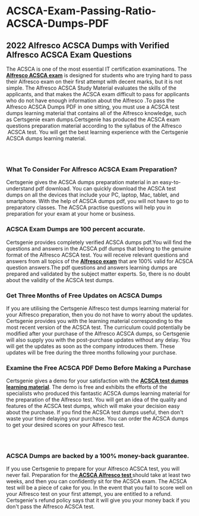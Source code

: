 # ACSCA-Exam-Passing-Ratio-ACSCA-Dumps-PDF<h2><strong>2022 Alfresco ACSCA Dumps with Verified Alfresco ACSCA Exam Questions</strong></h2> <p>The ACSCA is one of the most essential IT certification examinations. The <a href="https://www.certsgenie.com/alfresco/acsca-pdf-dumps"><strong>Alfresco ACSCA exam</strong></a> is designed for students who are trying hard to pass their Alfresco exam on their first attempt with decent marks, but it is not simple. The Alfresco ACSCA Study Material evaluates the skills of the applicants, and that makes the ACSCA exam difficult to pass for applicants who do not have enough information about the Alfresco .To pass the Alfresco ACSCA Dumps PDF in one sitting, you must use a ACSCA test dumps learning material that contains all of the Alfresco knowledge, such as Certsgenie exam dumps.Certsgenie has produced the ACSCA exam questions preparation material according to the syllabus of the Alfresco &nbsp;ACSCA test. You will get the best learning experience with the Certsgenie ACSCA dumps learning material.</p> <p><a href="https://www.certsgenie.com/alfresco/acsca-pdf-dumps" style="display: block; padding: 1em 0; text-align: center; "><img alt="" src="https://blogger.googleusercontent.com/img/b/R29vZ2xl/AVvXsEgO1ePIT5bAw4JCg82qykRc71Xossn_88UmNiMiJgRPCnvDzaKhQmgO2X9bV6TpN9qSYVJJ2MjEumMb0t1ZgyR_gByLqDXQR_FduPn2erzRQTkt1pUFmkY3wfbx5jzrIcOP4S3cxMKHSr0iEiOidKyDYd_7NjYtfgpZ7b1lrGk-ShjLlyfynp8oFM4zYw/s1600/Banner%201.jpg" /></a></p> <h3><strong>What To Consider For Alfresco ACSCA Exam Preparation?</strong></h3> <p>Certsgenie gives the ACSCA dumps preparation material in an easy-to-understand pdf download. You can quickly download the ACSCA test dumps on all the devices that include your PC, laptop, Mac, tablet, and smartphone. With the help of ACSCA dumps pdf, you will not have to go to preparatory classes. The ACSCA practise questions will help you in preparation for your exam at your home or business.</p> <h3><strong>ACSCA Exam Dumps are 100 percent accurate.</strong></h3> <p>Certsgenie provides completely verified ACSCA dumps pdf.You will find the questions and answers in the ACSCA pdf dumps that belong to the genuine format of the Alfresco ACSCA test. You will receive relevant questions and answers from all topics of the <a href="https://www.certsgenie.com/alfresco/acsca-pdf-dumps"><strong>Alfresco exam</strong></a> that are 100% valid for ACSCA question answers.The pdf questions and answers learning dumps are prepared and validated by the subject matter experts. So, there is no doubt about the validity of the ACSCA test dumps.</p> <h3><strong>Get Three Months of Free Updates on ACSCA Dumps</strong></h3> <p>If you are utilising the Certsgenie Alfresco test dumps learning material for your Alfresco preparation, then you do not have to worry about the updates. Certsgenie provides you with the learning material corresponding to the most recent version of the ACSCA test. The curriculum could potentially be modified after your purchase of the Alfresco ACSCA dumps, so Certsgenie will also supply you with the post-purchase updates without any delay. You will get the updates as soon as the company introduces them. These updates will be free during the three months following your purchase.</p> <h3><strong>Examine the Free ACSCA PDF Demo Before Making a Purchase</strong></h3> <p>Certsgenie gives a demo for your satisfaction with the <a href="https://www.certsgenie.com/alfresco/acsca-pdf-dumps"><strong>ACSCA test dumps learning material</strong></a>. The demo is free and exhibits the efforts of the specialists who produced this fantastic ACSCA dumps learning material for the preparation of the Alfresco test. You will get an idea of the quality and features of the ACSCA test dumps, which will make your decision easy about the purchase. If you find the ACSCA test dumps useful, then don&#39;t waste your time delaying your purchase. You can order the ACSCA dumps to get your desired scores on your Alfresco test.</p> <p><a href="hhttps://www.certsgenie.com/alfresco/acsca-pdf-dumps" style="display: block; padding: 1em 0; text-align: center; "><img alt="" src="https://blogger.googleusercontent.com/img/b/R29vZ2xl/AVvXsEj3zfp26fobfEw_E3FMeUMaFamcWc-bKsu_525WK8ISqDEyAJkPKOLyeqHJzBXVvKwHP0bTNTERYvWWgOzvpG-DuQ_cPnNOJO1bUfVOHhAXJThy7cLobHgRdochHEeovcJnxpqjNiv-FNLMY1glEh7x833Q6cym5o0AmGhO9ufjgwPhihHJ9ovBp-j40g/s1600/banner%202.jpg" /></a></p> <h3><strong>ACSCA Dumps are backed by a 100% money-back guarantee.</strong></h3> <p>If you use Certsgenie to prepare for your Alfresco ACSCA test, you will never fail. Preparation for the<a href="https://www.certsgenie.com/alfresco/acsca-pdf-dumps"><strong> ACSCA Alfresco test </strong></a>should take at least two weeks, and then you can confidently sit for the ACSCA exam. The ACSCA test will be a piece of cake for you. In the event that you fail to score well on your Alfresco test on your first attempt, you are entitled to a refund. Certsgenie&#39;s refund policy says that it will give you your money back if you don&#39;t pass the Alfresco ACSCA test.</p>
